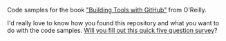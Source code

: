 Code samples for the book ["Building Tools with GitHub"](shop.oreilly.com/product/0636920043027.do) from O'Reilly.

I'd really love to know how you found this repository and what you want to do with the code samples. [Will you fill out this quick five question survey](https://docs.google.com/forms/d/1sxc7Aq2GVtWQwIp9VPGsIe2J5twsuc3qap6CjeKws5c/edit?usp=forms_home&ths=true)?
